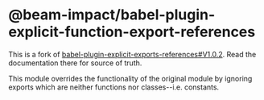 # @beam-impact/babel-plugin-explicit-function-export-references

This is a fork of [babel-plugin-explicit-exports-references#V1.0.2](https://github.com/Xunnamius/babel-plugin-explicit-exports-references/tree/31817864265c9e00bfdc9f1ceedf895b14b8ebef). Read the documentation there for source of truth.

This module overrides the functionality of the original module by ignoring exports which are neither functions nor classes--i.e. constants.
